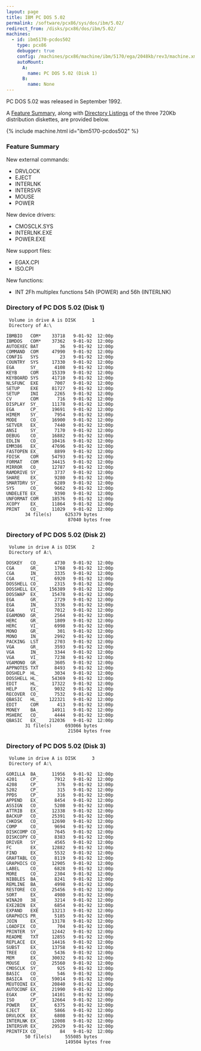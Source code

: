 ```yaml
---
layout: page
title: IBM PC DOS 5.02
permalink: /software/pcx86/sys/dos/ibm/5.02/
redirect_from: /disks/pcx86/dos/ibm/5.02/
machines:
  - id: ibm5170-pcdos502
    type: pcx86
    debugger: true
    config: /machines/pcx86/machine/ibm/5170/ega/2048kb/rev3/machine.xml
    autoMount:
      A:
        name: PC DOS 5.02 (Disk 1)
      B:
        name: None
---
```


PC DOS 5.02 was released in September 1992.

A [Feature Summary](#feature-summary), along with [Directory Listings](#directory-of-pc-dos-502-disk-1) of the three
720Kb distribution diskettes, are provided below.

{% include machine.html id="ibm5170-pcdos502" %}

### Feature Summary

New external commands:

- DRVLOCK
- EJECT
- INTERLNK
- INTERSVR
- MOUSE
- POWER

New device drivers:

- CMOSCLK.SYS
- INTERLNK.EXE
- POWER.EXE

New support files:

- EGAX.CPI
- ISO.CPI

New functions:

- INT 2Fh multiplex functions 54h (POWER) and 56h (INTERLNK)

### Directory of PC DOS 5.02 (Disk 1)

     Volume in drive A is DISK      1
     Directory of A:\

    IBMBIO   COM*    33718   9-01-92  12:00p
    IBMDOS   COM*    37362   9-01-92  12:00p
    AUTOEXEC BAT        36   9-01-92  12:00p
    COMMAND  COM     47990   9-01-92  12:00p
    CONFIG   SYS        23   9-01-92  12:00p
    COUNTRY  SYS     17330   9-01-92  12:00p
    EGA      SY_      4108   9-01-92  12:00p
    KEYB     COM     15339   9-01-92  12:00p
    KEYBOARD SYS     41710   9-01-92  12:00p
    NLSFUNC  EXE      7007   9-01-92  12:00p
    SETUP    EXE     81727   9-01-92  12:00p
    SETUP    INI      2265   9-01-92  12:00p
    CV       COM       716   9-01-92  12:00p
    DISPLAY  SY_     11178   9-01-92  12:00p
    EGA      CP_     19691   9-01-92  12:00p
    HIMEM    SY_      7954   9-01-92  12:00p
    MODE     CO_     16900   9-01-92  12:00p
    SETVER   EX_      7440   9-01-92  12:00p
    ANSI     SY_      7170   9-01-92  12:00p
    DEBUG    CO_     16882   9-01-92  12:00p
    EDLIN    CO_     10416   9-01-92  12:00p
    EMM386   EX_     47696   9-01-92  12:00p
    FASTOPEN EX_      8899   9-01-92  12:00p
    FDISK    COM     54793   9-01-92  12:00p
    FORMAT   COM     34415   9-01-92  12:00p
    MIRROR   CO_     12787   9-01-92  12:00p
    RAMDRIVE SY_      3737   9-01-92  12:00p
    SHARE    EX_      9280   9-01-92  12:00p
    SMARTDRV SY_      6289   9-01-92  12:00p
    SYS      CO_      9662   9-01-92  12:00p
    UNDELETE EX_      9390   9-01-92  12:00p
    UNFORMAT COM     18576   9-01-92  12:00p
    XCOPY    EX_     11864   9-01-92  12:00p
    PRINT    CO_     11029   9-01-92  12:00p
           34 file(s)     625379 bytes
                           87040 bytes free

### Directory of PC DOS 5.02 (Disk 2)

     Volume in drive A is DISK      2
     Directory of A:\

    DOSKEY   CO_      4730   9-01-92  12:00p
    CGA      GR_      1768   9-01-92  12:00p
    CGA      IN_      3335   9-01-92  12:00p
    CGA      VI_      6920   9-01-92  12:00p
    DOSSHELL CO_      2315   9-01-92  12:00p
    DOSSHELL EX_    156389   9-01-92  12:00p
    DOSSWAP  EX_     15478   9-01-92  12:00p
    EGA      GR_      2729   9-01-92  12:00p
    EGA      IN_      3336   9-01-92  12:00p
    EGA      VI_      7012   9-01-92  12:00p
    EGAMONO  GR_      2564   9-01-92  12:00p
    HERC     GR_      1809   9-01-92  12:00p
    HERC     VI_      6998   9-01-92  12:00p
    MONO     GR_       301   9-01-92  12:00p
    MONO     IN_      2992   9-01-92  12:00p
    PACKING  LST      2703   9-01-92  12:00p
    VGA      GR_      3593   9-01-92  12:00p
    VGA      IN_      3344   9-01-92  12:00p
    VGA      VI_      7238   9-01-92  12:00p
    VGAMONO  GR_      3605   9-01-92  12:00p
    APPNOTES TXT      8493   9-01-92  12:00p
    DOSHELP  HL_      3034   9-01-92  12:00p
    DOSSHELL HL_     54369   9-01-92  12:00p
    EDIT     HL_     17322   9-01-92  12:00p
    HELP     EX_      9032   9-01-92  12:00p
    RECOVER  CO_      7532   9-01-92  12:00p
    QBASIC   HL_    122321   9-01-92  12:00p
    EDIT     COM       413   9-01-92  12:00p
    MONEY    BA_     14911   9-01-92  12:00p
    MSHERC   CO_      4444   9-01-92  12:00p
    QBASIC   EX_    212036   9-01-92  12:00p
           31 file(s)     693066 bytes
                           21504 bytes free

### Directory of PC DOS 5.02 (Disk 3)

     Volume in drive A is DISK      3
     Directory of A:\

    GORILLA  BA_     11956   9-01-92  12:00p
    4201     CP_      7912   9-01-92  12:00p
    4208     CP_       376   9-01-92  12:00p
    5202     CP_       315   9-01-92  12:00p
    PPDS     CP_       316   9-01-92  12:00p
    APPEND   EX_      8454   9-01-92  12:00p
    ASSIGN   CO_      5208   9-01-92  12:00p
    ATTRIB   EX_     12338   9-01-92  12:00p
    BACKUP   CO_     25391   9-01-92  12:00p
    CHKDSK   CO_     12690   9-01-92  12:00p
    COMP     CO_      9694   9-01-92  12:00p
    DISKCOMP CO_      7645   9-01-92  12:00p
    DISKCOPY CO_      8383   9-01-92  12:00p
    DRIVER   SY_      4565   9-01-92  12:00p
    FC       EX_     12882   9-01-92  12:00p
    FIND     EX_      5532   9-01-92  12:00p
    GRAFTABL CO_      8119   9-01-92  12:00p
    GRAPHICS CO_     12905   9-01-92  12:00p
    LABEL    CO_      6828   9-01-92  12:00p
    MORE     CO_      2304   9-01-92  12:00p
    NIBBLES  BA_      8241   9-01-92  12:00p
    REMLINE  BA_      4998   9-01-92  12:00p
    RESTORE  CO_     25456   9-01-92  12:00p
    SORT     EX_      4980   9-01-92  12:00p
    WINA20   38_      3214   9-01-92  12:00p
    EXE2BIN  EX_      6854   9-01-92  12:00p
    EXPAND   EXE     13213   9-01-92  12:00p
    GRAPHICS PR_      5185   9-01-92  12:00p
    JOIN     EX_     13178   9-01-92  12:00p
    LOADFIX  CO_       704   9-01-92  12:00p
    PRINTER  SY_     12442   9-01-92  12:00p
    README   TXT     12855   9-01-92  12:00p
    REPLACE  EX_     14416   9-01-92  12:00p
    SUBST    EX_     13758   9-01-92  12:00p
    TREE     CO_      5436   9-01-92  12:00p
    MEM      EX_     30032   9-01-92  12:00p
    MOUSE    CO_     25560   9-01-92  12:00p
    CMOSCLK  SY_       925   9-01-92  12:00p
    BASIC    CO_       546   9-01-92  12:00p
    BASICA   CO_     59014   9-01-92  12:00p
    MEUTOINI EX_     20840   9-01-92  12:00p
    AUTOCONF EX_     21990   9-01-92  12:00p
    EGAX     CP_     14101   9-01-92  12:00p
    ISO      CP_     12664   9-01-92  12:00p
    POWER    EX_      6375   9-01-92  12:00p
    EJECT    EX_      5866   9-01-92  12:00p
    DRVLOCK  EX_      6808   9-01-92  12:00p
    INTERLNK EX_     12008   9-01-92  12:00p
    INTERSVR EX_     29529   9-01-92  12:00p
    PRINTFIX CO_        84   9-01-92  12:00p
           50 file(s)     555085 bytes
                          149504 bytes free
